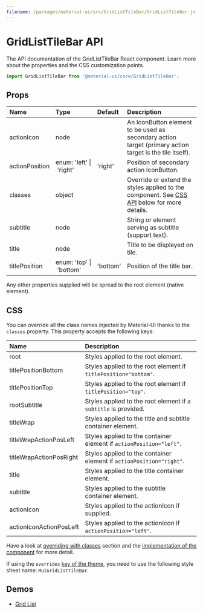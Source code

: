 ```yaml
---
filename: /packages/material-ui/src/GridListTileBar/GridListTileBar.js
---
```


<!--- This documentation is automatically generated, do not try to edit it. -->

# GridListTileBar API

<p class="description">The API documentation of the GridListTileBar React component. Learn more about the properties and the CSS customization points.</p>

```js
import GridListTileBar from '@material-ui/core/GridListTileBar';
```



## Props

| Name | Type | Default | Description |
|:-----|:-----|:--------|:------------|
| <span class="prop-name">actionIcon</span> | <span class="prop-type">node</span> |   | An IconButton element to be used as secondary action target (primary action target is the tile itself). |
| <span class="prop-name">actionPosition</span> | <span class="prop-type">enum:&nbsp;'left'&nbsp;&#124;<br>&nbsp;'right'<br></span> | <span class="prop-default">'right'</span> | Position of secondary action IconButton. |
| <span class="prop-name">classes</span> | <span class="prop-type">object</span> |   | Override or extend the styles applied to the component. See [CSS API](#css) below for more details. |
| <span class="prop-name">subtitle</span> | <span class="prop-type">node</span> |   | String or element serving as subtitle (support text). |
| <span class="prop-name">title</span> | <span class="prop-type">node</span> |   | Title to be displayed on tile. |
| <span class="prop-name">titlePosition</span> | <span class="prop-type">enum:&nbsp;'top'&nbsp;&#124;<br>&nbsp;'bottom'<br></span> | <span class="prop-default">'bottom'</span> | Position of the title bar. |

Any other properties supplied will be spread to the root element (native element).

## CSS

You can override all the class names injected by Material-UI thanks to the `classes` property.
This property accepts the following keys:


| Name | Description |
|:-----|:------------|
| <span class="prop-name">root</span> | Styles applied to the root element.
| <span class="prop-name">titlePositionBottom</span> | Styles applied to the root element if `titlePosition="bottom"`.
| <span class="prop-name">titlePositionTop</span> | Styles applied to the root element if `titlePosition="top"`.
| <span class="prop-name">rootSubtitle</span> | Styles applied to the root element if a `subtitle` is provided.
| <span class="prop-name">titleWrap</span> | Styles applied to the title and subtitle container element.
| <span class="prop-name">titleWrapActionPosLeft</span> | Styles applied to the container element if `actionPosition="left"`.
| <span class="prop-name">titleWrapActionPosRight</span> | Styles applied to the container element if `actionPosition="right"`.
| <span class="prop-name">title</span> | Styles applied to the title container element.
| <span class="prop-name">subtitle</span> | Styles applied to the subtitle container element.
| <span class="prop-name">actionIcon</span> | Styles applied to the actionIcon if supplied.
| <span class="prop-name">actionIconActionPosLeft</span> | Styles applied to the actionIcon if `actionPosition="left"`.

Have a look at [overriding with classes](/customization/overrides/#overriding-with-classes) section
and the [implementation of the component](https://github.com/mui-org/material-ui/blob/master/packages/material-ui/src/GridListTileBar/GridListTileBar.js)
for more detail.

If using the `overrides` [key of the theme](/customization/themes/#css),
you need to use the following style sheet name: `MuiGridListTileBar`.

## Demos

- [Grid List](/demos/grid-list/)

